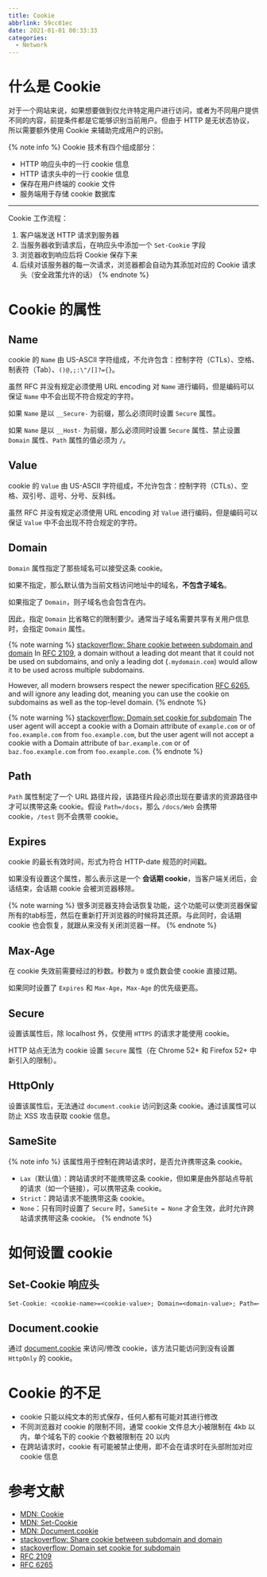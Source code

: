 ```yaml
---
title: Cookie
abbrlink: 59cc01ec
date: 2021-01-01 00:33:33
categories:
  - Network
---
```


# 什么是 Cookie

对于一个网站来说，如果想要做到仅允许特定用户进行访问，或者为不同用户提供不同的内容，前提条件都是它能够识别当前用户。但由于 HTTP 是无状态协议，所以需要额外使用 Cookie 来辅助完成用户的识别。

{% note info %}
Cookie 技术有四个组成部分：
- HTTP 响应头中的一行 cookie 信息
- HTTP 请求头中的一行 cookie 信息
- 保存在用户终端的 cookie 文件
- 服务端用于存储 cookie 数据库
---
Cookie 工作流程：
1. 客户端发送 HTTP 请求到服务器
2. 当服务器收到请求后，在响应头中添加一个 `Set-Cookie` 字段
3. 浏览器收到响应后将 Cookie 保存下来
4. 后续对该服务器的每一次请求，浏览器都会自动为其添加对应的 Cookie 请求头（安全政策允许的话）
{% endnote %}

# Cookie 的属性

## Name

cookie 的 `Name` 由 US-ASCII 字符组成，不允许包含：控制字符（CTLs）、空格、制表符（Tab）、`()@,;:\"/[]?={}`。

虽然 RFC 并没有规定必须使用 URL encoding 对 `Name` 进行编码，但是编码可以保证 `Name` 中不会出现不符合规定的字符。

如果 `Name` 是以 `__Secure-` 为前缀，那么必须同时设置 `Secure` 属性。

如果 `Name` 是以 `__Host-` 为前缀，那么必须同时设置 `Secure` 属性、禁止设置 `Domain` 属性、`Path` 属性的值必须为 `/`。

## Value

cookie 的 `Value` 由 US-ASCII 字符组成，不允许包含：控制字符（CTLs）、空格、双引号、逗号、分号、反斜线。

虽然 RFC 并没有规定必须使用 URL encoding 对 `Value` 进行编码，但是编码可以保证 `Value` 中不会出现不符合规定的字符。

## Domain

`Domain` 属性指定了那些域名可以接受这条 cookie。

如果不指定，那么默认值为当前文档访问地址中的域名，**不包含子域名**。

如果指定了 `Domain`，则子域名也会包含在内。

因此，指定 `Domain` 比省略它的限制要少。通常当子域名需要共享有关用户信息时，会指定 `Domain` 属性。

{% note warning %}
[stackoverflow: Share cookie between subdomain and domain](https://stackoverflow.com/a/23086139)
In [RFC 2109](https://tools.ietf.org/html/rfc2109), a domain without a leading dot meant that it could not be used on subdomains, and only a leading dot (`.mydomain.com`) would allow it to be used across multiple subdomains.

However, all modern browsers respect the newer specification [RFC 6265](https://tools.ietf.org/html/rfc6265), and will ignore any leading dot, meaning you can use the cookie on subdomains as well as the top-level domain.
{% endnote %}

{% note warning %}
[stackoverflow: Domain set cookie for subdomain](https://stackoverflow.com/a/5258477)
The user agent will accept a cookie with a Domain attribute of `example.com` or of `foo.example.com` from `foo.example.com`, but the user agent will not accept a cookie with a Domain attribute of `bar.example.com` or of `baz.foo.example.com` from `foo.example.com`.
{% endnote %}

## Path

`Path` 属性制定了一个 URL 路径片段，该路径片段必须出现在要请求的资源路径中才可以携带这条 cookie。假设 `Path=/docs`，那么 `/docs/Web` 会携带 cookie，`/test` 则不会携带 cookie。

## Expires

cookie 的最长有效时间，形式为符合 HTTP-date 规范的时间戳。

如果没有设置这个属性，那么表示这是一个 **会话期 cookie**，当客户端关闭后，会话结束，会话期 cookie 会被浏览器移除。

{% note warning %}
很多浏览器支持会话恢复功能，这个功能可以使浏览器保留所有的tab标签，然后在重新打开浏览器的时候将其还原。与此同时，会话期 cookie 也会恢复，就跟从来没有关闭浏览器一样。
{% endnote %}

## Max-Age

在 cookie 失效前需要经过的秒数。秒数为 `0` 或负数会使 cookie 直接过期。

如果同时设置了 `Expires` 和 `Max-Age`，`Max-Age` 的优先级更高。

## Secure

设置该属性后，除 localhost 外，仅使用 `HTTPS` 的请求才能使用 cookie。

HTTP 站点无法为 cookie 设置 `Secure` 属性（在 Chrome 52+ 和 Firefox 52+ 中新引入的限制）。

## HttpOnly

设置该属性后，无法通过 `document.cookie` 访问到这条 cookie。通过该属性可以防止 XSS 攻击获取 cookie 信息。

## SameSite

{% note info %}
该属性用于控制在跨站请求时，是否允许携带这条 cookie。
- `Lax`（默认值）：跨站请求时不能携带这条 cookie，但如果是由外部站点导航的请求（如一个链接），可以携带这条 cookie。
- `Strict`：跨站请求不能携带这条 cookie。
- `None`：只有同时设置了 `Secure` 时，`SameSite = None` 才会生效，此时允许跨站请求携带这条 cookie。
{% endnote %}

# 如何设置 cookie

## Set-Cookie 响应头

```txt
Set-Cookie: <cookie-name>=<cookie-value>; Domain=<domain-value>; Path=<path-value>; Expires=Wed, 21 Oct 2015 07:28:00 GMT; Secure; HttpOnly; SameSite=Strict
```

## Document.cookie

通过 [document.cookie](https://developer.mozilla.org/en-US/docs/Web/API/Document/cookie) 来访问/修改 cookie，该方法只能访问到没有设置 `HttpOnly` 的 cookie。

# Cookie 的不足

- cookie 只能以纯文本的形式保存，任何人都有可能对其进行修改
- 不同浏览器对 cookie 的限制不同，通常 cookie 文件总大小被限制在 4kb 以内，单个域名下的 cookie 个数被限制在 20 以内
- 在跨站请求时，cookie 有可能被禁止使用，即不会在请求时在头部附加对应 cookie 信息

# 参考文献

- [MDN: Cookie](https://developer.mozilla.org/en-US/docs/Web/HTTP/Cookies)
- [MDN: Set-Cookie](https://developer.mozilla.org/en-US/docs/Web/HTTP/Headers/Set-Cookie)
- [MDN: Document.cookie](https://developer.mozilla.org/en-US/docs/Web/API/Document/cookie)
- [stackoverflow: Share cookie between subdomain and domain](https://stackoverflow.com/a/23086139)
- [stackoverflow: Domain set cookie for subdomain](https://stackoverflow.com/a/5258477)
- [RFC 2109](https://tools.ietf.org/html/rfc2109)
- [RFC 6265](https://tools.ietf.org/html/rfc6265)